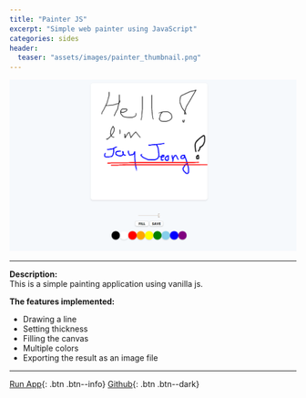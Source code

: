 ```yaml
---
title: "Painter JS"
excerpt: "Simple web painter using JavaScript"
categories: sides
header:
  teaser: "assets/images/painter_thumbnail.png"
---
```


![Forfun_thumnail](/assets/images/painter_page.png)

---
**Description:**  
This is a simple painting application using vanilla js.  

**The features implemented:**
 - Drawing a line
 - Setting thickness
 - Filling the canvas
 - Multiple colors
 - Exporting the result as an image file

---
[Run App](https://jaykop.github.io/nomadcoders/vanilla_js/game/index.html){: .btn .btn--info}
[Github](https://github.com/jaykop/nomadcoders/tree/master/vanilla_js/game){: .btn .btn--dark}